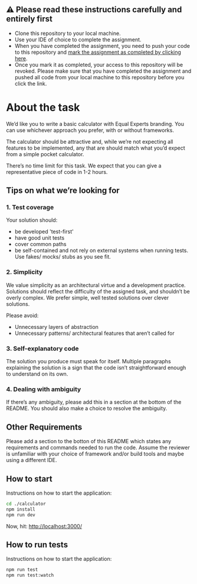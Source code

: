 ## :warning: Please read these instructions carefully and entirely first

- Clone this repository to your local machine.
- Use your IDE of choice to complete the assignment.
- When you have completed the assignment, you need to push your code to this
  repository and
  [mark the assignment as completed by clicking here](https://app.snapcode.review/submission_links/c9f50333-40aa-471d-9cd2-eb47bf2f058f).
- Once you mark it as completed, your access to this repository will be revoked.
  Please make sure that you have completed the assignment and pushed all code
  from your local machine to this repository before you click the link.

# About the task

We’d like you to write a basic calculator with Equal Experts branding. You can
use whichever approach you prefer, with or without frameworks.

The calculator should be attractive and, while we’re not expecting all features
to be implemented, any that are should match what you’d expect from a simple
pocket calculator.

There’s no time limit for this task. We expect that you can give a
representative piece of code in 1-2 hours.

## Tips on what we’re looking for

### 1. Test coverage

Your solution should:

- be developed 'test-first'
- have good unit tests
- cover common paths
- be self-contained and not rely on external systems when running tests. Use
  fakes/ mocks/ stubs as you see fit.

### 2. Simplicity

We value simplicity as an architectural virtue and a development practice.
Solutions should reflect the difficulty of the assigned task, and shouldn’t be
overly complex. We prefer simple, well tested solutions over clever solutions.

Please avoid:

- Unnecessary layers of abstraction
- Unnecessary patterns/ architectural features that aren’t called for

### 3. Self-explanatory code

The solution you produce must speak for itself. Multiple paragraphs explaining
the solution is a sign that the code isn’t straightforward enough to understand
on its own.

### 4. Dealing with ambiguity

If there’s any ambiguity, please add this in a section at the bottom of the
README. You should also make a choice to resolve the ambiguity.

## Other Requirements

Please add a section to the botton of this README which states any requirements
and commands needed to run the code. Assume the reviewer is unfamiliar with your
choice of framework and/or build tools and maybe using a different IDE.

## How to start

Instructions on how to start the application:

```sh
cd ./calculator
npm install
npm run dev
```

Now, hit: [http://localhost:3000/](http://localhost:3000/)

## How to run tests

Instructions on how to start the application:

```sh
npm run test
npm run test:watch
```
